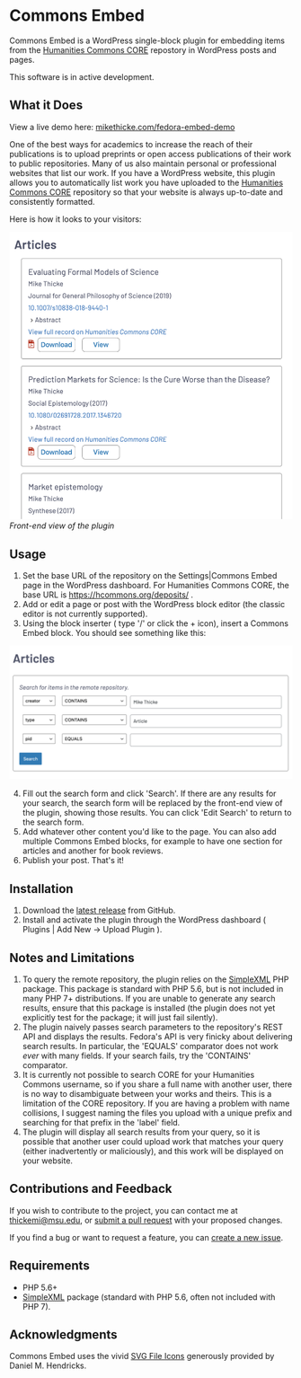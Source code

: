 # Commons Embed

Commons Embed is a WordPress single-block plugin for embedding items from
the [Humanities Commons CORE](https://hcommons.org/core/) repostory in WordPress posts and
pages.

This software is in active development.

## What it Does

View a live demo here: [mikethicke.com/fedora-embed-demo](http://mikethicke.com/fedora-embed-demo)

One of the best ways for academics to increase the reach of their publications
is to upload preprints or open access publications of their work to public
repositories. Many of us also maintain personal or professional websites that
list our work. If you have a WordPress website, this plugin allows you to
automatically list work you have uploaded to the [Humanities Commons
CORE](https://hcommons.org/core/) repository so that your website is always
up-to-date and consistently formatted.

Here is how it looks to your visitors:

![Front-end view of plugin](docs/assets/fem-front-view.png)
*Front-end view of the plugin*

## Usage

1. Set the base URL of the repository on the Settings|Commons Embed page in the
   WordPress dashboard. For Humanities Commons CORE, the base URL is https://hcommons.org/deposits/ .
2. Add or edit a page or post with the WordPress block editor (the classic editor is not currently supported).
3. Using the block inserter ( type '/' or click the + icon), insert a Commons Embed block. You should see something like this:

![Search form](docs/assets/fem-search-form.png)

4. Fill out the search form and click 'Search'. If there are any results for
   your search, the search form will be replaced by the front-end view of the
   plugin, showing those results. You can click 'Edit Search' to return to the
   search form.
5. Add whatever other content you'd like to the page. You can also add multiple
   Commons Embed blocks, for example to have one section for articles and
   another for book reviews.
6. Publish your post. That's it!

## Installation

1. Download the [latest release](https://github.com/MESH-Research/commons-embed/releases) from GitHub.
2. Install and activate the plugin through the WordPress dashboard ( Plugins | Add New -> Upload Plugin ).

## Notes and Limitations

1. To query the remote repository, the plugin relies on the [SimpleXML](https://www.php.net/manual/en/book.simplexml.php) PHP package. This package is standard with PHP 5.6, but is not included in many PHP 7+ distributions. If you are unable to generate any search results, ensure that this package is installed (the plugin does not yet explicitly test for the package; it will just fail silently).
2. The plugin naively passes search parameters to the repository's REST API and displays the results. Fedora's API is very finicky about delivering search results. In particular, the 'EQUALS' comparator does not work *ever* with many fields. If your search fails, try the 'CONTAINS' comparator.
3. It is currently not possible to search CORE for your Humanities Commons username, so if you share a full name with another user, there is no way to disambiguate between your works and theirs. This is a limitation of the CORE repository. If you are having a problem with name collisions, I suggest naming the files you upload with a unique prefix and searching for that prefix in the 'label' field.
4. The plugin will display all search results from your query, so it is possible that another user could upload work that matches your query (either inadvertently or maliciously), and this work will be displayed on your website.

## Contributions and Feedback

If you wish to contribute to the project, you can contact me at [thickemi@msu.edu](mailto:thickemi@msu.edu), or [submit a pull request](https://github.com/mikethicke/fedora-embed/pulls) with your proposed changes.

If you find a bug or want to request a feature, you can [create a new issue](https://github.com/MESH-Research/commons-embed/issues).

## Requirements

 * PHP 5.6+
 * [SimpleXML](https://www.php.net/manual/en/book.simplexml.php) package (standard with PHP 5.6, often not included with PHP 7).

## Acknowledgments

Commons Embed uses the vivid [SVG File Icons](https://fileicons.org/) generously provided by Daniel M. Hendricks.

